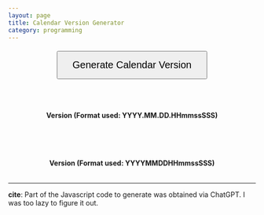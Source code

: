 ```yaml
---
layout: page
title: Calendar Version Generator
category: programming
---
```


<div style="text-align: center; margin-top: 20px;">
    <button id="generateButton" style="padding: 15px 30px; font-size: 20px; cursor: pointer;">Generate Calendar Version</button>
</div>

<br/>
<br/>
<br/>
<p style="text-align: center;"><b>Version (Format used: YYYY.MM.DD.HHmmssSSS)</b></p>
<p style="text-align: center; font-size: 32px;"><span id="calenderVersionValue"></span></p>

<br/>
<br/>

<p style="text-align: center;"><b>Version (Format used: YYYYMMDDHHmmssSSS)</b></p>
<p style="text-align: center; font-size: 32px;"><span id="calenderVersion1Value"></span></p>

<!-- Include Day.js from a CDN -->

<script src="https://cdn.jsdelivr.net/npm/dayjs@1/dayjs.min.js"></script>

<script>
    function generateCalendarVersion() {
        let now = dayjs();

        let calendarVersion = now.format("YYYY.MM.DD.HHmmssSSS");
        document.getElementById('calenderVersionValue').textContent = calendarVersion;

        let calendarVersion1 = now.format("YYYYMMDDHHmmssSSS");
        document.getElementById('calenderVersion1Value').textContent = calendarVersion1;
    }

    document.getElementById('generateButton').addEventListener('click', generateCalendarVersion);

    // Run the function immediately when the page loads

    window.onload = function() {
        generateCalendarVersion();
    };
</script>

---

**cite**: Part of the Javascript code to generate was obtained via ChatGPT. I was too lazy to figure it out.